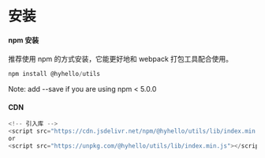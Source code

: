 # 安装

#### npm 安装

推荐使用 npm 的方式安装，它能更好地和 webpack 打包工具配合使用。

```javascript
npm install @hyhello/utils
```

Note: add --save if you are using npm < 5.0.0

#### CDN
<!-- 目前可以通过 unpkg.com/@hyhello/utils 获取到最新版本的资源，在页面上引入 js 和 css 文件即可开始使用。 -->
```javascript
<!-- 引入库 -->
<script src="https://cdn.jsdelivr.net/npm/@hyhello/utils/lib/index.min.js"></script>
or
<script src="https://unpkg.com/@hyhello/utils/lib/index.min.js"></script>
```
